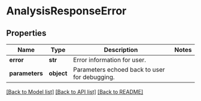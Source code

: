 # AnalysisResponseError

## Properties
Name | Type | Description | Notes
------------ | ------------- | ------------- | -------------
**error** | **str** | Error information for user. | 
**parameters** | **object** | Parameters echoed back to user for debugging. | 

[[Back to Model list]](../README.md#documentation-for-models) [[Back to API list]](../README.md#documentation-for-api-endpoints) [[Back to README]](../README.md)



